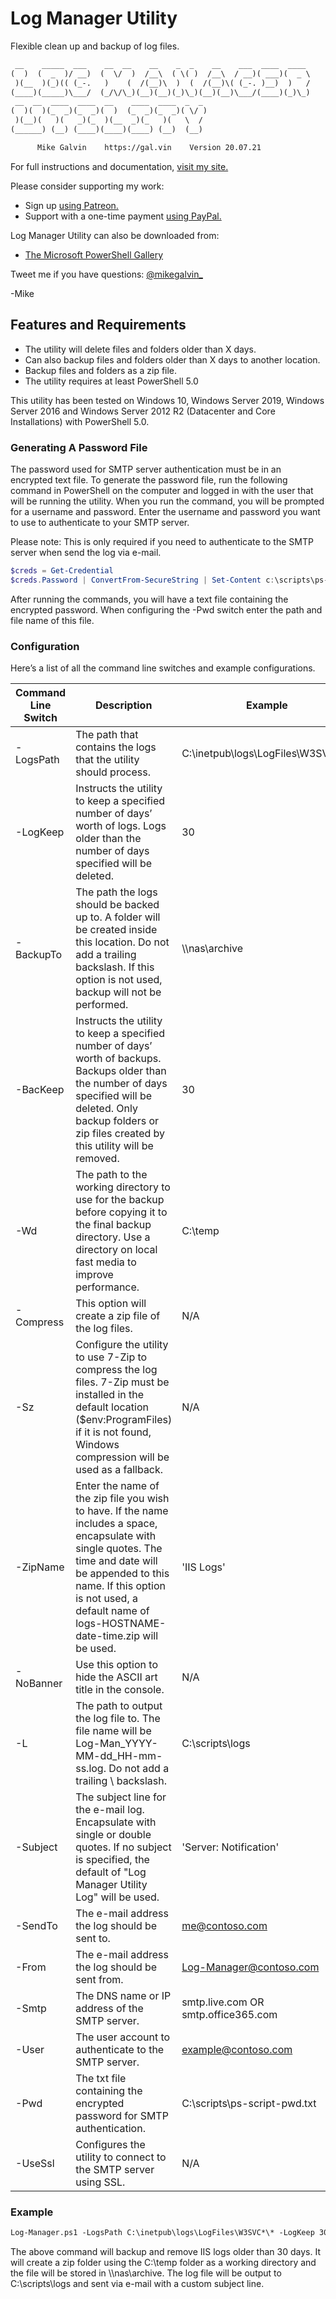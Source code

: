 # Log Manager Utility

Flexible clean up and backup of log files.

``` txt
 __    _____  ___    __  __    __    _  _    __    ___  ____  ____
(  )  (  _  )/ __)  (  \/  )  /__\  ( \( )  /__\  / __)( ___)(  _ \
 )(__  )(_)(( (_-.   )    (  /(__)\  )  (  /(__)\( (_-. )__)  )   /
(____)(_____)\___/  (_/\/\_)(__)(__)(_)\_)(__)(__)\___/(____)(_)\_)
 __  __  ____  ____  __    ____  ____  _  _
(  )(  )(_  _)(_  _)(  )  (_  _)(_  _)( \/ )
 )(__)(   )(   _)(_  )(__  _)(_   )(   \  /
(______) (__) (____)(____)(____) (__)  (__)

      Mike Galvin    https://gal.vin    Version 20.07.21
```

For full instructions and documentation, [visit my site.](https://gal.vin/2017/06/13/powershell-log-manager)

Please consider supporting my work:

* Sign up [using Patreon.](https://www.patreon.com/mikegalvin)
* Support with a one-time payment [using PayPal.](https://www.paypal.me/digressive)

Log Manager Utility can also be downloaded from:

* [The Microsoft PowerShell Gallery](https://www.powershellgallery.com/packages/Log-Manager)

Tweet me if you have questions: [@mikegalvin_](https://twitter.com/mikegalvin_)

-Mike

## Features and Requirements

* The utility will delete files and folders older than X days.
* Can also backup files and folders older than X days to another location.
* Backup files and folders as a zip file.
* The utility requires at least PowerShell 5.0

This utility has been tested on Windows 10, Windows Server 2019, Windows Server 2016 and Windows Server 2012 R2 (Datacenter and Core Installations) with PowerShell 5.0.

### Generating A Password File

The password used for SMTP server authentication must be in an encrypted text file. To generate the password file, run the following command in PowerShell on the computer and logged in with the user that will be running the utility. When you run the command, you will be prompted for a username and password. Enter the username and password you want to use to authenticate to your SMTP server.

Please note: This is only required if you need to authenticate to the SMTP server when send the log via e-mail.

``` powershell
$creds = Get-Credential
$creds.Password | ConvertFrom-SecureString | Set-Content c:\scripts\ps-script-pwd.txt
```

After running the commands, you will have a text file containing the encrypted password. When configuring the -Pwd switch enter the path and file name of this file.

### Configuration

Here’s a list of all the command line switches and example configurations.

| Command Line Switch | Description | Example |
| ------------------- | ----------- | ------- |
| -LogsPath | The path that contains the logs that the utility should process. | C:\inetpub\logs\LogFiles\W3SVC*\\* |
| -LogKeep | Instructs the utility to keep a specified number of days’ worth of logs. Logs older than the number of days specified will be deleted. | 30 |
| -BackupTo | The path the logs should be backed up to. A folder will be created inside this location. Do not add a trailing backslash. If this option is not used, backup will not be performed. | \\\nas\archive |
| -BacKeep | Instructs the utility to keep a specified number of days’ worth of backups. Backups older than the number of days specified will be deleted. Only backup folders or zip files created by this utility will be removed. | 30 |
| -Wd | The path to the working directory to use for the backup before copying it to the final backup directory. Use a directory on local fast media to improve performance. | C:\temp |
| -Compress | This option will create a zip file of the log files. | N/A |
| -Sz | Configure the utility to use 7-Zip to compress the log files. 7-Zip must be installed in the default location ($env:ProgramFiles) if it is not found, Windows compression will be used as a fallback. | N/A |
| -ZipName | Enter the name of the zip file you wish to have. If the name includes a space, encapsulate with single quotes. The time and date will be appended to this name. If this option is not used, a default name of logs-HOSTNAME-date-time.zip will be used. | 'IIS Logs' |
| -NoBanner | Use this option to hide the ASCII art title in the console. | N/A |
| -L | The path to output the log file to. The file name will be Log-Man_YYYY-MM-dd_HH-mm-ss.log. Do not add a trailing \ backslash. | C:\scripts\logs |
| -Subject | The subject line for the e-mail log. Encapsulate with single or double quotes. If no subject is specified, the default of "Log Manager Utility Log" will be used. | 'Server: Notification' |
| -SendTo | The e-mail address the log should be sent to. | me@contoso.com |
| -From | The e-mail address the log should be sent from. | Log-Manager@contoso.com |
| -Smtp | The DNS name or IP address of the SMTP server. | smtp.live.com OR smtp.office365.com |
| -User | The user account to authenticate to the SMTP server. | example@contoso.com |
| -Pwd | The txt file containing the encrypted password for SMTP authentication. | C:\scripts\ps-script-pwd.txt |
| -UseSsl | Configures the utility to connect to the SMTP server using SSL. | N/A |

### Example

``` txt
Log-Manager.ps1 -LogsPath C:\inetpub\logs\LogFiles\W3SVC*\* -LogKeep 30 -BackupTo \\nas\archive -BacKeep 30 -Wd C:\temp -Compress -L C:\scripts\logs -Subject 'Server: Log Manager' -SendTo me@contoso.com -From Log-Manager@contoso.com -Smtp smtp.outlook.com -User me@contoso.com -Pwd C:\foo\pwd.txt -UseSsl
```

The above command will backup and remove IIS logs older than 30 days. It will create a zip folder using the C:\temp folder as a working directory and the file will be stored in \\\nas\archive. The log file will be output to C:\scripts\logs and sent via e-mail with a custom subject line.
